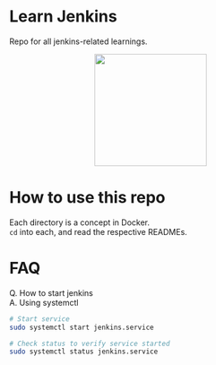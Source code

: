 # Learn Jenkins
Repo for all jenkins-related learnings.

<p align="center">
<img src="https://miro.medium.com/max/800/1*LOFbTP2SxXcFpM_qTsUSuw.png" height=200>
</p>

# How to use this repo
Each directory is a concept in Docker.  
`cd` into each, and read the respective READMEs.

# FAQ
Q. How to start jenkins  
A. Using systemctl
```bash
# Start service
sudo systemctl start jenkins.service

# Check status to verify service started
sudo systemctl status jenkins.service
```